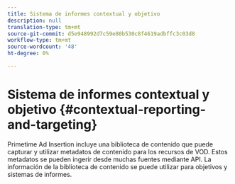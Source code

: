```yaml
---
title: Sistema de informes contextual y objetivo
description: null
translation-type: tm+mt
source-git-commit: d5e948992d7c59e80b530c8f4619adbffc3c03d8
workflow-type: tm+mt
source-wordcount: '48'
ht-degree: 0%

---
```



# Sistema de informes contextual y objetivo {#contextual-reporting-and-targeting}

Primetime Ad Insertion incluye una biblioteca de contenido que puede capturar y utilizar metadatos de contenido para los recursos de VOD. Estos metadatos se pueden ingerir desde muchas fuentes mediante API. La información de la biblioteca de contenido se puede utilizar para objetivos y sistemas de informes.
